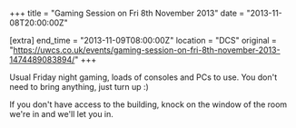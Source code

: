 +++
title = "Gaming Session on Fri 8th November 2013"
date = "2013-11-08T20:00:00Z"

[extra]
end_time = "2013-11-09T08:00:00Z"
location = "DCS"
original = "https://uwcs.co.uk/events/gaming-session-on-fri-8th-november-2013-1474489083894/"
+++

Usual Friday night gaming, loads of consoles and PCs to use. You don't need to bring anything, just turn up :)

If you don't have access to the building, knock on the window of the room we're in and we'll let you in.

